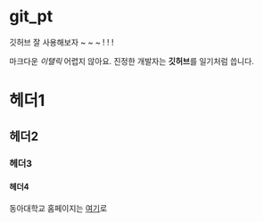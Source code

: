 # git_pt

깃허브 잘 사용해보자 ~ ~ ~ ! ! !

마크다운 *이탤릭* 어렵지 않아요.
진정한 개발자는 **깃허브**를 일기처럼 씁니다.

# 헤더1
## 헤더2
### 헤더3
#### 헤더4

동아대학교 홈페이지는 [여기](https://www.donga.ac.kr "option tittle")로
